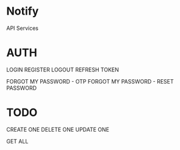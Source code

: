 # Notify

API Services

# AUTH

LOGIN
REGISTER
LOGOUT
REFRESH TOKEN

FORGOT MY PASSWORD - OTP
FORGOT MY PASSWORD - RESET PASSWORD

# TODO

CREATE ONE
DELETE ONE
UPDATE ONE

GET ALL
